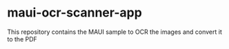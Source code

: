 # maui-ocr-scanner-app
This repository contains the MAUI sample to OCR the images and convert it to the PDF
